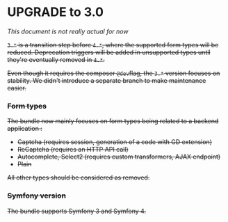 UPGRADE to 3.0
==============

*This document is not really actual for now*

~~`3.*` is a transition step before `4.*`, where the supported form types will be reduced.
Deprecation triggers will be added in unsupported types until they're eventually removed in `4.*`.~~

~~Even though it requires the composer `@dev`flag, the `3.*` version focuses on stability.
We didn't introduce a separate branch to make maintenance easier.~~

### ~~Form types~~

~~The bundle now mainly focuses on form types being related to a backend application :~~

- ~~Captcha (requires session, generation of a code with GD extension)~~
- ~~ReCaptcha (requires an HTTP API call)~~
- ~~Autocomplete, Select2 (requires custom transformers, AJAX endpoint)~~
- ~~Plain~~

~~All other types should be considered as removed.~~

### ~~Symfony version~~

~~The bundle supports Symfony 3 and Symfony 4.~~
